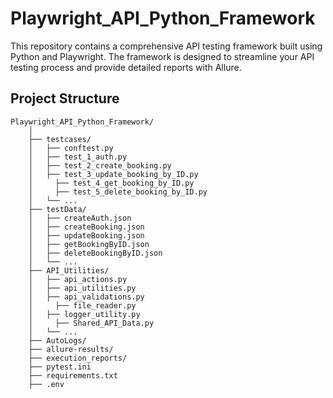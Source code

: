 # Playwright_API_Python_Framework
This repository contains a comprehensive API testing framework built using Python and Playwright. The framework is designed to streamline your API testing process and provide detailed reports with Allure.

## Project Structure

```plaintext
Playwright_API_Python_Framework/
    │
    ├── testcases/  	
    │   ├── conftest.py             
    │   ├── test_1_auth.py       
    │   ├── test_2_create_booking.py       
    │   ├── test_3_update_booking_by_ID.py       
    │	  ├── test_4_get_booking_by_ID.py       
    │	  ├── test_5_delete_booking_by_ID.py            
    │   └── ...
    ├── testData/                   
    │   ├── createAuth.json      
    │   ├── createBooking.json     
    │   ├── updateBooking.json 
    │   ├── getBookingByID.json	
    │   ├── deleteBookingByID.json
    │   └── ...
    ├── API_Utilities/
    │   ├── api_actions.py  
    │   ├── api_utilities.py  
    │   ├── api_validations.py  
    │	  ├── file_reader.py  
    │   ├── logger_utility.py  
    │	  ├── Shared_API_Data.py  
    │   └── ...
    ├── AutoLogs/
    ├── allure-results/
    ├── execution_reports/
    ├── pytest.ini              
    ├── requirements.txt  
    ├── .env
